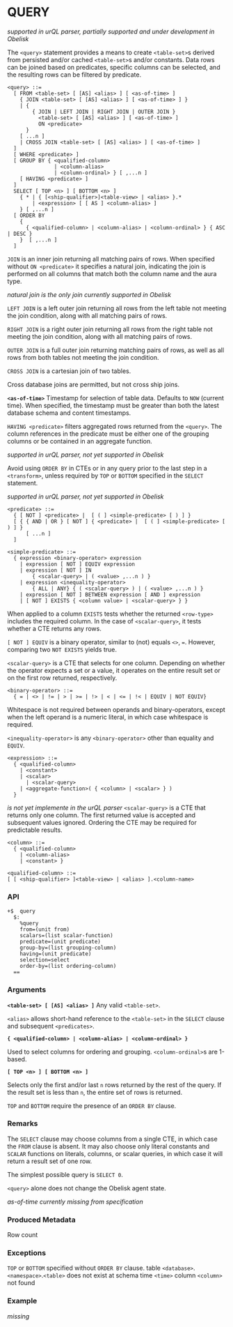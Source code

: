 # QUERY
*supported in urQL parser, partially supported and under development in Obelisk*

The `<query>` statement provides a means to create `<table-set>`s derived from persisted and/or cached `<table-set>`s and/or constants. Data rows can be joined based on predicates, specific columns can be selected, and the resulting rows can be filtered by predicate.

```
<query> ::=
  [ FROM <table-set> [ [AS] <alias> ] [ <as-of-time> ]
    { JOIN <table-set> [ [AS] <alias> ] [ <as-of-time> ] }
    | {
        { JOIN | LEFT JOIN | RIGHT JOIN | OUTER JOIN }
          <table-set> [ [AS] <alias> ] [ <as-of-time> ]
          ON <predicate>
      } 
    [ ...n ]
    | CROSS JOIN <table-set> [ [AS] <alias> ] [ <as-of-time> ]
  ]
  [ WHERE <predicate> ]
  [ GROUP BY { <qualified-column> 
               | <column-alias> 
               | <column-ordinal> } [ ,...n ]
    [ HAVING <predicate> ]
  ]
  SELECT [ TOP <n> ] [ BOTTOM <n> ]
    { * | { [<ship-qualifier>]<table-view> | <alias> }.*
        | <expression> [ [ AS ] <column-alias> ]
    } [ ,...n ]
  [ ORDER BY 
    {
      { <qualified-column> | <column-alias> | <column-ordinal> } { ASC | DESC }
    }  [ ,...n ]
  ]
```
`JOIN` is an inner join returning all matching pairs of rows. When specified without `ON <predicate>` it specifies a natural join, indicating the join is performed on all columns that match both the column name and the aura type.

*natural join is the only join currently supported in Obelisk*

`LEFT JOIN` is a left outer join returning all rows from the left table not meeting the join condition, along with all matching pairs of rows.

`RIGHT JOIN` is a right outer join returning all rows from the right table not meeting the join condition, along with all matching pairs of rows.

`OUTER JOIN` is a full outer join returning matching pairs of rows, as well as all rows from both tables not meeting the join condition.

`CROSS JOIN` is a cartesian join of two tables.

Cross database joins are permitted, but not cross ship joins.

**`<as-of-time>`**
Timestamp for selection of table data. Defaults to `NOW` (current time). When specified, the timestamp must be greater than both the latest database schema and content timestamps.

`HAVING <predicate>` filters aggregated rows returned from the `<query>`. The column references in the predicate must be either one of the grouping columns or be contained in an aggregate function.

*supported in urQL parser, not yet supported in Obelisk*

Avoid using `ORDER BY` in CTEs or in any query prior to the last step in a `<transform>`, unless required by `TOP` or `BOTTOM` specified in the `SELECT` statement.

*supported in urQL parser, not yet supported in Obelisk*

```
<predicate> ::=
  { [ NOT ] <predicate> |  [ ( ] <simple-predicate> [ ) ] }
  [ { { AND | OR } [ NOT ] { <predicate> |  [ ( ] <simple-predicate> [ ) ] }
      [ ...n ]
  ]
```

```
<simple-predicate> ::=
  { expression <binary-operator> expression
    | expression [ NOT ] EQUIV expression
    | expression [ NOT ] IN
        { <scalar-query> | ( <value> ,...n ) }
    | expression <inequality-operator> 
        { ALL | ANY} { ( <scalar-query> ) | ( <value> ,...n ) }
    | expression [ NOT ] BETWEEN expression [ AND ] expression
    | [ NOT ] EXISTS { <column value> | <scalar-query> } }
```
When applied to a column `EXISTS` tests whether the returned `<row-type>` includes the required column. In the case of `<scalar-query>`, it tests whether a CTE returns any rows.

`[ NOT ] EQUIV` is a binary operator, similar to (not) equals `<>`, `=`. However, comparing two `NOT EXISTS` yields true.

`<scalar-query>` is a CTE that selects for one column. Depending on whether the operator expects a set or a value, it operates on the entire result set or on the first row returned, respectively.

```
<binary-operator> ::=
  { = | <> | != | > | >= | !> | < | <= | !< | EQUIV | NOT EQUIV}
```
Whitespace is not required between operands and binary-operators, except when the left operand is a numeric literal, in which case whitespace is required.

`<inequality-operator>` is any `<binary-operator>` other than equality and `EQUIV`.

```
<expression> ::=
  { <qualified-column>
    | <constant>
    | <scalar>
	  | <scalar-query>
    | <aggregate-function>( { <column> | <scalar> } )
  }
```
*<aggregate-function> is not yet implemente in the urQL parser*
`<scalar-query>` is a CTE that returns only one column. The first returned value is accepted and subsequent values ignored. Ordering the CTE may be required for predictable results.

```
<column> ::=
  { <qualified-column>
    | <column-alias>
    | <constant> }
```

```
<qualified-column> ::=
[ [ <ship-qualifier> ]<table-view> | <alias> ].<column-name>
```

### API
```
+$  query
  $:
    %query
    from=(unit from)
    scalars=(list scalar-function)
    predicate=(unit predicate)
    group-by=(list grouping-column)
    having=(unit predicate)
    selection=select
    order-by=(list ordering-column)
  ==
```

### Arguments

**`<table-set> [ [AS] <alias> ]`**
Any valid `<table-set>`.

`<alias>` allows short-hand reference to the `<table-set>` in the `SELECT` clause and subsequent `<predicates>`. 

**`{ <qualified-column> | <column-alias> | <column-ordinal> }`**

Used to select columns for ordering and grouping. `<column-ordinal>`s are 1-based.

**`[ TOP <n> ] [ BOTTOM <n> ]`**

Selects only the first and/or last `n` rows returned by the rest of the query. If the result set is less than `n`, the entire set of rows is returned. 

`TOP` and `BOTTOM` require the presence of an `ORDER BY` clause.

### Remarks

The `SELECT` clause may choose columns from a single CTE, in which case the `FROM` clause is absent. It may also choose only literal constants and `SCALAR` functions on literals, columns, or scalar queries, in which case it will return a result set of one row.

The simplest possible query is `SELECT 0`.

`<query>` alone does not change the Obelisk agent state.

*as-of-time currently missing from specification*

### Produced Metadata

Row count

### Exceptions

`TOP` or `BOTTOM` specified without `ORDER BY` clause.
table `<database>`.`<namespace>`.`<table>` does not exist at schema time `<time>`
column `<column>` not found

### Example

*missing*
